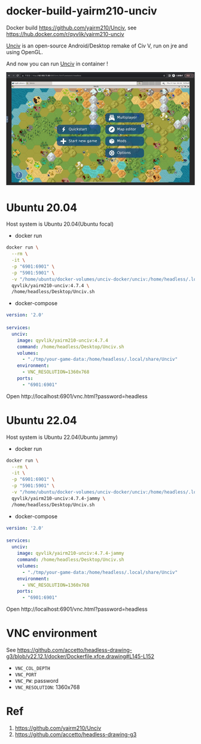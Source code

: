 # docker-build-yairm210-unciv

Docker build https://github.com/yairm210/Unciv, see https://hub.docker.com/r/qyvlik/yairm210-unciv

[Unciv](https://github.com/yairm210/Unciv) is an open-source Android/Desktop remake of Civ V, run on jre and using OpenGL.

And now you can run [Unciv](https://github.com/yairm210/Unciv) in container !

![](docs/unciv-game-001.jpg)

# Ubuntu 20.04

Host system is Ubuntu 20.04(Ubuntu focal)

- docker run

```bash
docker run \
  --rm \
  -it \
  -p "6901:6901" \
  -p "5901:5901" \
  -v "/home/ubuntu/docker-volumes/unciv-docker/unciv:/home/headless/.local/share/Unciv" \
  qyvlik/yairm210-unciv:4.7.4 \
  /home/headless/Desktop/Unciv.sh
```

- docker-compose

```yaml
version: '2.0'

services:
  unciv:
    image: qyvlik/yairm210-unciv:4.7.4
    command: /home/headless/Desktop/Unciv.sh
    volumes:
      - "./tmp/your-game-data:/home/headless/.local/share/Unciv"
    environment:
      - VNC_RESOLUTION=1360x768
    ports:
      - "6901:6901"
```

Open http://localhost:6901/vnc.html?password=headless

# Ubuntu 22.04

Host system is Ubuntu 22.04(Ubuntu jammy)

- docker run

```bash
docker run \
  --rm \
  -it \
  -p "6901:6901" \
  -p "5901:5901" \
  -v "/home/ubuntu/docker-volumes/unciv-docker/unciv:/home/headless/.local/share/Unciv" \
  qyvlik/yairm210-unciv:4.7.4-jammy \
  /home/headless/Desktop/Unciv.sh
```

- docker-compose

```yaml
version: '2.0'

services:
  unciv:
    image: qyvlik/yairm210-unciv:4.7.4-jammy
    command: /home/headless/Desktop/Unciv.sh
    volumes:
      - "./tmp/your-game-data:/home/headless/.local/share/Unciv"
    environment:
      - VNC_RESOLUTION=1360x768
    ports:
      - "6901:6901"
```

Open http://localhost:6901/vnc.html?password=headless

# VNC environment

See https://github.com/accetto/headless-drawing-g3/blob/v22.12.1/docker/Dockerfile.xfce.drawing#L145-L152

- `VNC_COL_DEPTH`
- `VNC_PORT`
- `VNC_PW`: password
- `VNC_RESOLUTION`: 1360x768

# Ref

1. https://github.com/yairm210/Unciv
2. https://github.com/accetto/headless-drawing-g3
